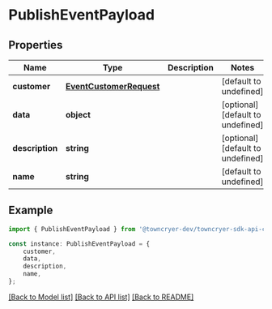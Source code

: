 # PublishEventPayload


## Properties

Name | Type | Description | Notes
------------ | ------------- | ------------- | -------------
**customer** | [**EventCustomerRequest**](EventCustomerRequest.md) |  | [default to undefined]
**data** | **object** |  | [optional] [default to undefined]
**description** | **string** |  | [optional] [default to undefined]
**name** | **string** |  | [default to undefined]

## Example

```typescript
import { PublishEventPayload } from '@towncryer-dev/towncryer-sdk-api-client';

const instance: PublishEventPayload = {
    customer,
    data,
    description,
    name,
};
```

[[Back to Model list]](../README.md#documentation-for-models) [[Back to API list]](../README.md#documentation-for-api-endpoints) [[Back to README]](../README.md)
